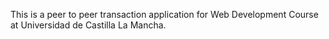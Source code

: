 This is a peer to peer transaction application for Web Development Course at Universidad de Castilla La Mancha.
